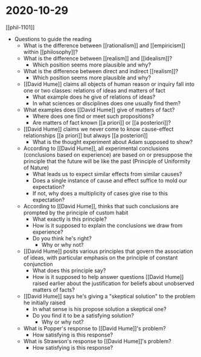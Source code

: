 # 2020-10-29

[[phil-1101]]

- Questions to guide the reading
  - What is the difference between [[rationalism]] and [[empiricism]] within [[philosophy]]?
  - What is the difference between [[realism]] and [[idealism]]?
    - Which position seems more plausible and why?
  - What is the difference between direct and indirect [[realism]]?
    - Which position seems more plausible and why?
  - [[David Hume]] claims all objects of human reason or inquiry fall into one or two classes: relations of ideas and matters of fact
    - What example does he give of relations of ideas?
    - In what sciences or disciplines does one usually find them?
  - What examples does [[David Hume]] give of matters of fact?
    - Where does one find or meet such propositions?
    - Are matters of fact known [[a priori]] or [[a posteriori]]?
  - [[David Hume]] claims we never come to know cause-effect relationships [[a priori]] but always [[a posteriori]]
    - What is the thought experiment about Adam supposed to show?
  - According to [[David Hume]], all experimental conclusions (conclusions based on experience) are based on or presuppose the principle that the future will be like the past (Principle of Uniformity of Nature)
    - What leads us to expect similar effects from similar causes?
    - Does a single instance of cause and effect suffice to mold our expectation?
    - If not, why does a multiplicity of cases give rise to this expectation?
  - According to [[David Hume]], thinks that such conclusions are prompted by the principle of custom habit
    - What exactly is this principle?
    - How is it supposed to explain the conclusions we draw from experience?
    - Do you think he's right?
      - Why or why not?
  - [[David Hume]] posits various principles that govern the association of ideas, with particular emphasis on the principle of constant conjunction
    - What does this principle say?
    - How is it supposed to help answer questions [[David Hume]] raised earlier about the justification for beliefs about unobserved matters of facts?
  - [[David Hume]] says he's giving a "skeptical solution" to the problem he initially raised
    - In what sense is his propose solution a skeptical one?
    - Do you find it to be a satisfying solution?
      - Why or why not?
  - What is Popper's response to [[David Hume]]'s problem?
    - How satisfying is this response?
  - What is Strawson's response to [[David Hume]]'s problem?
    - How satisfying is this response?

